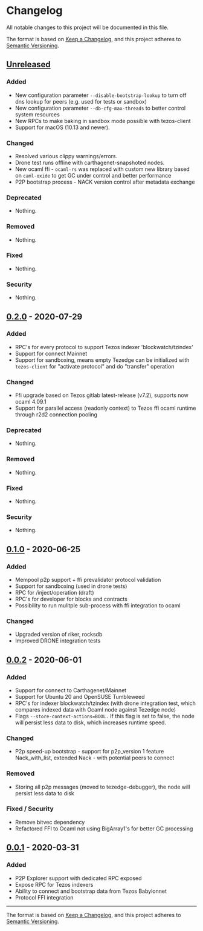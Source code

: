 # Changelog
All notable changes to this project will be documented in this file.

The format is based on [Keep a Changelog](https://keepachangelog.com/en/1.0.0/),
and this project adheres to [Semantic Versioning](https://semver.org/spec/v2.0.0.html).

## [Unreleased]

### Added

- New configuration parameter `--disable-bootstrap-lookup` to turn off dns lookup for peers (e.g. used for tests or sandbox)
- New configuration parameter `--db-cfg-max-threads` to better control system resources
- New RPCs to make baking in sandbox mode possible with tezos-client
- Support for macOS (10.13 and newer).

### Changed

- Resolved various clippy warnings/errors.
- Drone test runs offline with carthagenet-snapshoted nodes.
- New ocaml ffi - `ocaml-rs` was replaced with custom new library based on `caml-oxide` to get GC under control and better performance
- P2P bootstrap process - NACK version control after metadata exchange

### Deprecated

- Nothing.

### Removed

- Nothing.

### Fixed

- Nothing.

### Security

- Nothing.

## [0.2.0] - 2020-07-29

### Added

- RPC's for every protocol to support Tezos indexer 'blockwatch/tzindex'
- Support for connect Mainnet
- Support for sandboxing, means empty Tezedge can be initialized with `tezos-client` for "activate protocol" and do "transfer" operation

### Changed

- Ffi upgrade based on Tezos gitlab latest-release (v7.2), supports now ocaml 4.09.1
- Support for parallel access (readonly context) to Tezos ffi ocaml runtime through r2d2 connection pooling

### Deprecated

- Nothing.

### Removed

- Nothing.

### Fixed

- Nothing.

### Security

- Nothing.

## [0.1.0] - 2020-06-25

### Added

- Mempool p2p support + ffi prevalidator protocol validation
- Support for sandboxing (used in drone tests)
- RPC for /inject/operation (draft)
- RPC's for developer for blocks and contracts
- Possibility to run mulitple sub-process with ffi integration to ocaml

### Changed

- Upgraded version of riker, rocksdb
- Improved DRONE integration tests

## [0.0.2] - 2020-06-01

### Added

- Support for connect to Carthagenet/Mainnet
- Support for Ubuntu 20 and OpenSUSE Tumbleweed
- RPC's for indexer blockwatch/tzindex (with drone integration test, which compares indexed data with Ocaml node against Tezedge node)
- Flags `--store-context-actions=BOOL.` If this flag is set to false, the node will persist less data to disk, which increases runtime speed.

### Changed

- P2p speed-up bootstrap - support for p2p_version 1 feature Nack_with_list, extended Nack - with potential peers to connect

### Removed

- Storing all p2p messages (moved to tezedge-debugger), the node will persist less data to disk

### Fixed / Security

- Remove bitvec dependency
- Refactored FFI to Ocaml not using BigArray1's for better GC processing

## [0.0.1] - 2020-03-31

### Added

- P2P Explorer support with dedicated RPC exposed
- Expose RPC for Tezos indexers
- Ability to connect and bootstrap data from Tezos Babylonnet
- Protocol FFI integration

[Unreleased]: https://github.com/simplestaking/tezedge/compare/v0.0.2...HEAD
[0.0.1]: https://github.com/simplestaking/tezedge/releases/v0.0.1
[0.0.2]: https://github.com/simplestaking/tezedge/releases/v0.0.2
[0.1.0]: https://github.com/simplestaking/tezedge/releases/v0.1.0
[0.2.0]: https://github.com/simplestaking/tezedge/releases/v0.2.0
___
The format is based on [Keep a Changelog](https://keepachangelog.com/en/1.0.0/),
and this project adheres to [Semantic Versioning](https://semver.org/spec/v2.0.0.html).
